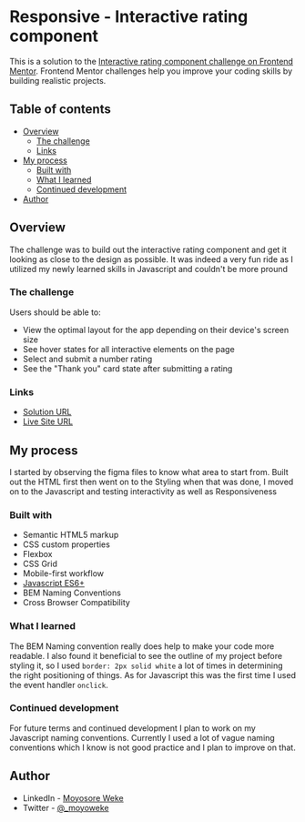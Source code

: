 # Responsive - Interactive rating component 

This is a solution to the [Interactive rating component challenge on Frontend Mentor](https://www.frontendmentor.io/challenges/interactive-rating-component-koxpeBUmI). Frontend Mentor challenges help you improve your coding skills by building realistic projects. 

## Table of contents

- [Overview](#overview)
  - [The challenge](#the-challenge)
  - [Links](#links)
- [My process](#my-process)
  - [Built with](#built-with)
  - [What I learned](#what-i-learned)
  - [Continued development](#continued-development)
- [Author](#author)



## Overview
The challenge was to build out the interactive rating component and get it looking as close to the design as possible. It was indeed a very fun ride as I utilized my newly learned skills in Javascript and couldn't be more pround

### The challenge

Users should be able to:

- View the optimal layout for the app depending on their device's screen size
- See hover states for all interactive elements on the page
- Select and submit a number rating
- See the "Thank you" card state after submitting a rating

### Links

- [Solution URL](https://www.frontendmentor.io/challenges/interactive-rating-component-koxpeBUmI/hub/javascript-es6-semantic-html5-markup-css-TmmDiWHK0S)
- [Live Site URL](https://effervescent-churros-4169b2.netlify.app/)

## My process
I started by observing the figma files to know what area to start from. Built out the HTML first then went on to the Styling when that was done, I moved on to the Javascript and testing interactivity as well as Responsiveness

### Built with

- Semantic HTML5 markup
- CSS custom properties
- Flexbox
- CSS Grid
- Mobile-first workflow
- [Javascript ES6+](https://www.javascript.com/)
- BEM Naming Conventions
- Cross Browser Compatibility


### What I learned

The BEM Naming convention really does help to make your code more readable. I also found it beneficial to see the outline of my project before styling it, so I used ``` border: 2px solid white ``` a lot of times in determining the right positioning of things. As for Javascript this was the first time I used the event handler `onclick`.

### Continued development
 
For future terms and continued development I plan to work on my Javascript naming conventions. Currently I used a lot of vague naming conventions which I know is not good practice and I plan to improve on that.

## Author

- LinkedIn - [Moyosore Weke](https://www.linkedin.com/in/moyosore-weke-4707441b3/)
- Twitter - [@_moyoweke](https://twitter.com/_moyoweke)
